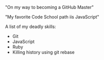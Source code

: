 "On my way to becoming a GitHub Master" 

"My favorite Code School path iis JavaScript"

A list of my deadly skills:
* Git
* JavaScript
* Ruby
* Killing history using git rebase  